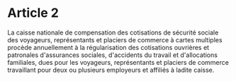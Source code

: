 # Article 2

La caisse nationale de compensation des cotisations de sécurité sociale des voyageurs, représentants et placiers de commerce à cartes multiples procède annuellement à la régularisation des cotisations ouvrières et patronales d'assurances sociales, d'accidents du travail et d'allocations familiales, dues pour les voyageurs, représentants et placiers de commerce travaillant pour deux ou plusieurs employeurs et affiliés à ladite caisse.
